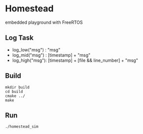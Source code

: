 # Homestead 
  embedded playground with FreeRTOS

## Log Task
  - log_low("msg") : "msg"
  - log_mid("msg") : [timestamp] + "msg"
  - log_high("msg"): [timestamp] + [file && line_number] + "msg"

## Build
  ```
  mkdir build
  cd build
  cmake ../
  make
  ```

## Run
  ```
  ./homestead_sim
  ```
